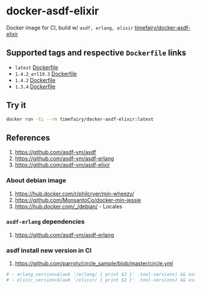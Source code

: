 # docker-asdf-elixir

Docker image for CI, build w/ `asdf, erlang, elixir` [timefairy/docker-asdf-elixir](https://hub.docker.com/r/timefairy/docker-asdf-elixir/)


## Supported tags and respective `Dockerfile` links

-   `latest` [Dockerfile](https://github.com/luckynum7/docker-asdf-elixir/blob/master/Dockerfile)
-   `1.4.2_erl19.3` [Dockerfile](https://github.com/luckynum7/docker-asdf-elixir/blob/1.4.2_erl19.3/Dockerfile)
-   `1.4.2` [Dockerfile](https://github.com/luckynum7/docker-asdf-elixir/blob/1.4.2/Dockerfile)
-   `1.3.4` [Dockerfile](https://github.com/luckynum7/docker-asdf-elixir/blob/1.3.4/Dockerfile)


## Try it

```bash
docker run -ti --rm timefairy/docker-asdf-elixir:latest
```


## References

1.  <https://github.com/asdf-vm/asdf>
2.  <https://github.com/asdf-vm/asdf-erlang>
3.  <https://github.com/asdf-vm/asdf-elixir>


### About debian image

1.  <https://hub.docker.com/r/philcryer/min-wheezy/>
2.  <https://github.com/MonsantoCo/docker-min-jessie>
3.  <https://hub.docker.com/_/debian/> - Locales


### `asdf-erlang` dependencies

1.  <https://github.com/asdf-vm/asdf-erlang>


### asdf install new version in CI

1.  <https://github.com/parroty/circle_sample/blob/master/circle.yml>

```yaml
# - erlang_version=$(awk '/erlang/ { print $2 }' .tool-versions) && asdf install erlang ${erlang_version}
# - elixir_version=$(awk '/elixir/ { print $2 }' .tool-versions) && asdf install elixir ${elixir_version}
```
